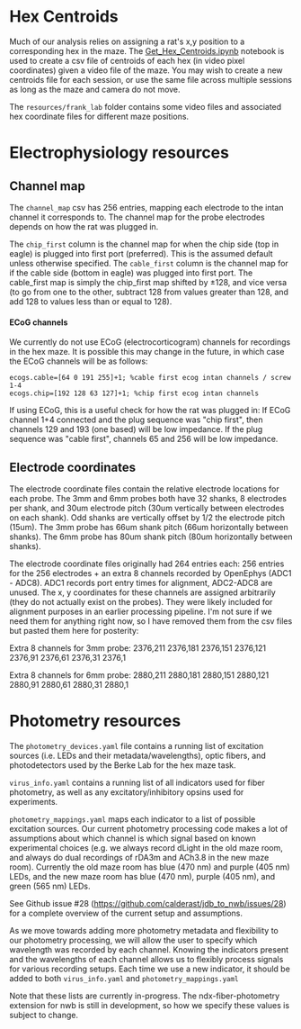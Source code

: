 # Hex Centroids
Much of our analysis relies on assigning a rat's x,y position to a corresponding hex in the maze.
The [Get_Hex_Centroids.ipynb](Get_Hex_Centroids.ipynb) notebook is used to create a csv file of centroids of each hex (in video pixel coordinates) given a video file of the maze. You may wish to create a new centroids file for each session, or use the same file across multiple sessions as long as the maze and camera do not move.

The `resources/frank_lab` folder contains some video files and associated hex coordinate files for different maze positions.

# Electrophysiology resources
## Channel map
The `channel_map` csv has 256 entries, mapping each electrode to the intan channel it corresponds to.
The channel map for the probe electrodes depends on how the rat was plugged in.  

The `chip_first` column is the channel map for when the chip side (top in eagle) is plugged into first port (preferred). This is the assumed default unless otherwise specified. The `cable_first` column is the channel map for if the cable side (bottom in eagle) was plugged into first port. The cable_first map is simply the chip_first map shifted by ±128, and vice versa (to go from one to the other, subtract 128 from values greater than 128, and add 128 to values less than or equal to 128).

#### ECoG channels
We currently do not use ECoG (electrocorticogram) channels for recordings in the hex maze. It is possible this may change in the future, in which case the ECoG channels will be as follows:
```
ecogs.cable=[64 0 191 255]+1; %cable first ecog intan channels / screw 1-4
ecogs.chip=[192 128 63 127]+1; %chip first ecog intan channels
```
If using ECoG, this is a useful check for how the rat was plugged in: If ECoG channel 1+4 connected and the plug sequence was "chip first", then channels 129 and 193 (one based) will be low impedance. If the plug sequence was "cable first", channels 65 and 256 will be low impedance.

## Electrode coordinates

The electrode coordinate files contain the relative electrode locations for each probe.
The 3mm and 6mm probes both have 32 shanks, 8 electrodes per shank, and 30um electrode pitch (30um vertically between electrodes on each shank). Odd shanks are vertically offset by 1/2 the electrode pitch (15um).
The 3mm probe has 66um shank pitch (66um horizontally between shanks).
The 6mm probe has 80um shank pitch (80um horizontally between shanks).


The electrode coordinate files originally had 264 entries each: 256 entries for the 256 electrodes + an extra 8 channels recorded by OpenEphys (ADC1 - ADC8). ADC1 records port entry times for alignment, ADC2-ADC8 are unused.
The x, y coordinates for these channels are assigned arbitrarily (they do not actually exist on the probes). They were likely included for alignment purposes in an earlier processing pipeline. I'm not sure if we need them for anything right now, so I have removed them from the csv files but pasted them here for posterity:

Extra 8 channels for 3mm probe:
2376,211
2376,181
2376,151
2376,121
2376,91
2376,61
2376,31
2376,1

Extra 8 channels for 6mm probe:
2880,211
2880,181
2880,151
2880,121
2880,91
2880,61
2880,31
2880,1

# Photometry resources
The `photometry_devices.yaml` file contains a running list of excitation sources (i.e. LEDs and their metadata/wavelengths), optic fibers, and photodetectors used by the Berke Lab for the hex maze task. 

`virus_info.yaml` contains a running list of all indicators used for fiber photometry, as well as any excitatory/inhibitory opsins used for experiments.

`photometry_mappings.yaml` maps each indicator to a list of possible excitation sources.
Our current photometry processing code makes a lot of assumptions about which channel is which signal based on known experimental choices (e.g. we always record dLight in the old maze room, and always do dual recordings of rDA3m and ACh3.8 in the new maze room). Currently the old maze room has blue (470 nm) and purple (405 nm) LEDs, and the new maze room has blue (470 nm), purple (405 nm), and green (565 nm) LEDs.

See Github issue #28 (https://github.com/calderast/jdb_to_nwb/issues/28) for a complete overview of the current setup and assumptions.

As we move towards adding more photometry metadata and flexibility to our photometry processing, we will allow the user to specify which wavelength was recorded by each channel. Knowing the indicators present and the wavelengths of each channel allows us to flexibly process signals for various recording setups. Each time we use a new indicator, it should be added to both `virus_info.yaml` and `photometry_mappings.yaml`

Note that these lists are currently in-progress. The ndx-fiber-photometry extension for nwb is still in development, so how we specify these values is subject to change.

